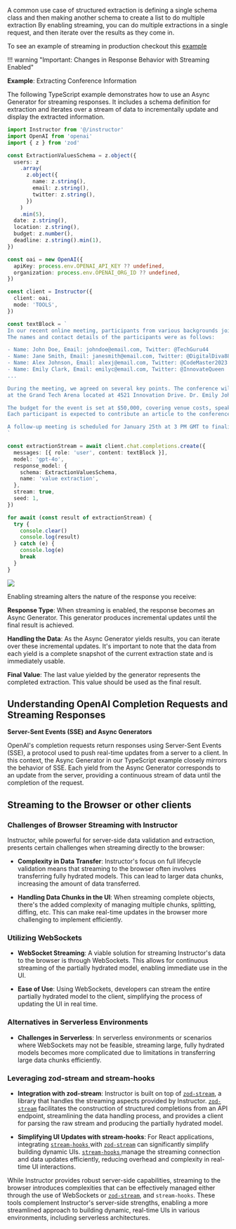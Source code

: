 A common use case of structured extraction is defining a single schema class and then making another schema to create a list to do multiple extraction By enabling streaming, you can do multiple extractions in a single request, and then iterate over the results as they come in.

To see an example of streaming in production checkout this [example](https://ss.dimitri.link/j17CVTMK)

!!! warning "Important: Changes in Response Behavior with Streaming Enabled"

**Example**: Extracting Conference Information

The following TypeScript example demonstrates how to use an Async Generator for streaming responses. It includes a schema definition for extraction and iterates over a stream of data to incrementally update and display the extracted information.

```ts
import Instructor from '@/instructor'
import OpenAI from 'openai'
import { z } from 'zod'

const ExtractionValuesSchema = z.object({
  users: z
    .array(
      z.object({
        name: z.string(),
        email: z.string(),
        twitter: z.string(),
      })
    )
    .min(5),
  date: z.string(),
  location: z.string(),
  budget: z.number(),
  deadline: z.string().min(1),
})

const oai = new OpenAI({
  apiKey: process.env.OPENAI_API_KEY ?? undefined,
  organization: process.env.OPENAI_ORG_ID ?? undefined,
})

const client = Instructor({
  client: oai,
  mode: 'TOOLS',
})

const textBlock = `
In our recent online meeting, participants from various backgrounds joined to discuss the upcoming tech conference.
The names and contact details of the participants were as follows:

- Name: John Doe, Email: johndoe@email.com, Twitter: @TechGuru44
- Name: Jane Smith, Email: janesmith@email.com, Twitter: @DigitalDiva88
- Name: Alex Johnson, Email: alexj@email.com, Twitter: @CodeMaster2023
- Name: Emily Clark, Email: emilyc@email.com, Twitter: @InnovateQueen
...

During the meeting, we agreed on several key points. The conference will be held on March 15th, 2024,
at the Grand Tech Arena located at 4521 Innovation Drive. Dr. Emily Johnson, a renowned AI researcher, will be our keynote speaker.

The budget for the event is set at $50,000, covering venue costs, speaker fees, and promotional activities.
Each participant is expected to contribute an article to the conference blog by February 20th.

A follow-up meeting is scheduled for January 25th at 3 PM GMT to finalize the agenda and confirm the list of speakers.
`

const extractionStream = await client.chat.completions.create({
  messages: [{ role: 'user', content: textBlock }],
  model: 'gpt-4o',
  response_model: {
    schema: ExtractionValuesSchema,
    name: 'value extraction',
  },
  stream: true,
  seed: 1,
})

for await (const result of extractionStream) {
  try {
    console.clear()
    console.log(result)
  } catch (e) {
    console.log(e)
    break
  }
}
```

![](https://jxnl.github.io/instructor/img/partial.gif)

Enabling streaming alters the nature of the response you receive:

**Response Type**: When streaming is enabled, the response becomes an Async Generator. This generator produces incremental updates until the final result is achieved.

**Handling the Data**: As the Async Generator yields results, you can iterate over these incremental updates. It's important to note that the data from each yield is a complete snapshot of the current extraction state and is immediately usable.

**Final Value**: The last value yielded by the generator represents the completed extraction. This value should be used as the final result.

## Understanding OpenAI Completion Requests and Streaming Responses

**Server-Sent Events (SSE) and Async Generators**

OpenAI's completion requests return responses using Server-Sent Events (SSE), a protocol used to push real-time updates from a server to a client. In this context, the Async Generator in our TypeScript example closely mirrors the behavior of SSE. Each yield from the Async Generator corresponds to an update from the server, providing a continuous stream of data until the completion of the request.

## Streaming to the Browser or other clients

### Challenges of Browser Streaming with Instructor

Instructor, while powerful for server-side data validation and extraction, presents certain challenges when streaming directly to the browser:

- **Complexity in Data Transfer**: Instructor's focus on full lifecycle validation means that streaming to the browser often involves transferring fully hydrated models. This can lead to larger data chunks, increasing the amount of data transferred.

- **Handling Data Chunks in the UI**: When streaming complete objects, there's the added complexity of managing multiple chunks, splitting, diffing, etc. This can make real-time updates in the browser more challenging to implement efficiently.

### Utilizing WebSockets

- **WebSocket Streaming**: A viable solution for streaming Instructor's data to the browser is through WebSockets. This allows for continuous streaming of the partially hydrated model, enabling immediate use in the UI.

- **Ease of Use**: Using WebSockets, developers can stream the entire partially hydrated model to the client, simplifying the process of updating the UI in real time.

### Alternatives in Serverless Environments

- **Challenges in Serverless**: In serverless environments or scenarios where WebSockets may not be feasible, streaming large, fully hydrated models becomes more complicated due to limitations in transferring large data chunks efficiently.

### Leveraging zod-stream and stream-hooks

- **Integration with zod-stream**: Instructor is built on top of [`zod-stream`](https://island.novy.work/docs/zod-stream/introduction), a library that handles the streaming aspects provided by Instructor. [`zod-stream`](https://island.novy.work/docs/zod-stream/introduction) facilitates the construction of structured completions from an API endpoint, streamlining the data handling process, and provides a client for parsing the raw stream and producing the partially hydrated model.

- **Simplifying UI Updates with stream-hooks**: For React applications, integrating [`stream-hooks` ](https://island.novy.work/docs/stream-hooks/introduction)with [`zod-stream`](https://island.novy.work/docs/zod-stream/introduction) can significantly simplify building dynamic UIs. [`stream-hooks` ](https://island.novy.work/docs/stream-hooks/introduction)manage the streaming connection and data updates efficiently, reducing overhead and complexity in real-time UI interactions.

While Instructor provides robust server-side capabilities, streaming to the browser introduces complexities that can be effectively managed either through the use of WebSockets or [`zod-stream`](https://island.novy.work/docs/zod-stream/introduction), and `stream-hooks`. These tools complement Instructor's server-side strengths, enabling a more streamlined approach to building dynamic, real-time UIs in various environments, including serverless architectures.
